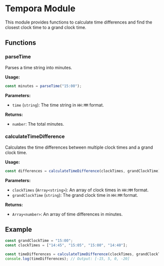# Tempora Module

This module provides functions to calculate time differences and find the closest clock time to a grand clock time.

## Functions

### parseTime

Parses a time string into minutes.

**Usage:**

```javascript
const minutes = parseTime("15:00");
```

**Parameters:**

- `time` (`string`): The time string in `HH:MM` format.

**Returns:**

- `number`: The total minutes.

### calculateTimeDifference

Calculates the time differences between multiple clock times and a grand clock time.

**Usage:**

```javascript
const differences = calculateTimeDifference(clockTimes, grandClockTime);
```

**Parameters:**

- `clockTimes` (`Array<string>`): An array of clock times in `HH:MM` format.
- `grandClockTime` (`string`): The grand clock time in `HH:MM` format.

**Returns:**

- `Array<number>`: An array of time differences in minutes.

## Example

```javascript
const grandClockTime = "15:00";
const clockTimes = ["14:45", "15:05", "15:00", "14:40"];

const timeDifferences = calculateTimeDifference(clockTimes, grandClockTime);
console.log(timeDifferences); // Output: [-15, 5, 0, -20]
```
